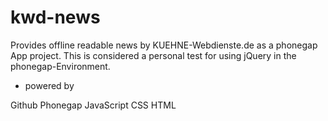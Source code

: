kwd-news
========

Provides offline readable news by KUEHNE-Webdienste.de as a phonegap App project. This is considered a personal test for using jQuery in the phonegap-Environment.

* powered by

Github
Phonegap
JavaScript
CSS
HTML
